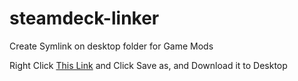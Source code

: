 # steamdeck-linker
Create Symlink on desktop folder for Game Mods

Right Click [This Link](https://raw.githubusercontent.com/juilpark/steamdeck-linker/main/GameLinker.desktop) and Click Save as, and Download it to Desktop
